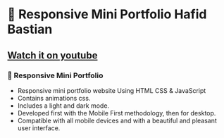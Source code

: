 # 💼 Responsive Mini Portfolio Hafid Bastian

## [Watch it on youtube](https://youtu.be/mq0xJxOTiYo)

### 💼 Responsive Mini Portfolio

- Responsive mini portfolio website Using HTML CSS & JavaScript
- Contains animations css.
- Includes a light and dark mode.
- Developed first with the Mobile First methodology, then for desktop.
- Compatible with all mobile devices and with a beautiful and pleasant user interface.
